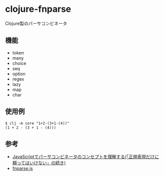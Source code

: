 # clojure-fnparse

Clojure製のパーサコンビネータ

## 機能

- token
- many
- choice
- seq
- option
- regex
- lazy
- map
- char

## 使用例

```
$ clj -m core "1+2-(3+1-(4))"
(1 + 2 - (3 + 1 - (4)))
```

## 参考

- [JavaScriptでパーサコンビネータのコンセプトを理解する(「正規表現だけに頼ってはいけない」の続き)](https://anatoo.hatenablog.com/entry/2015/04/26/220026)
- [fnparse.js](https://github.com/anatoo/fnparse.js)
